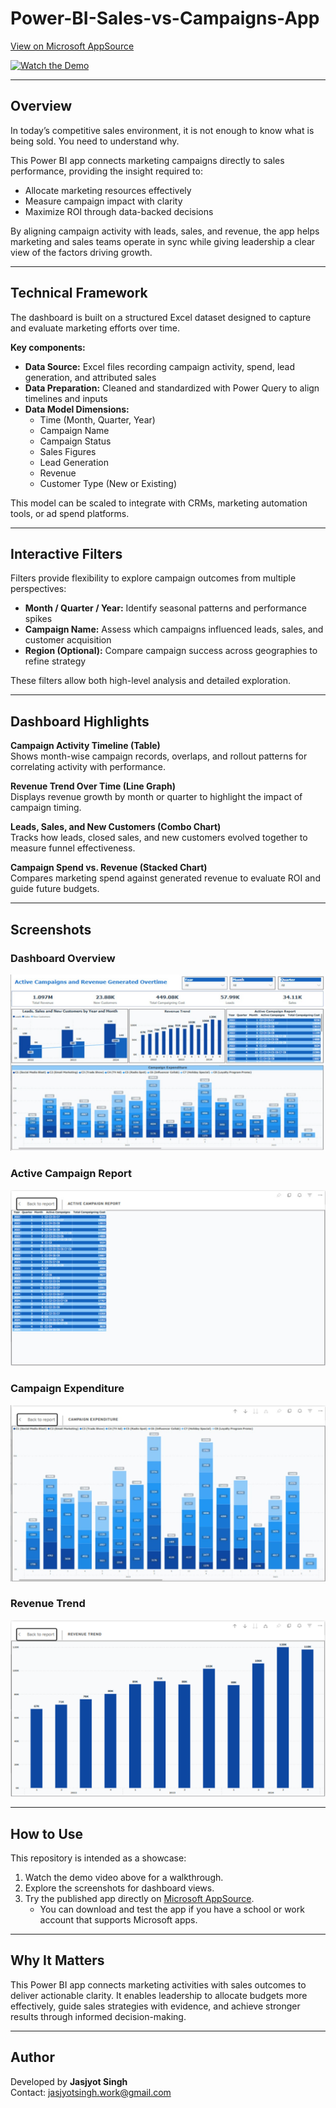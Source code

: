 # Power-BI-Sales-vs-Campaigns-App  

[View on Microsoft AppSource](https://appsource.microsoft.com/en-us/product/power-bi/dhyeyconsultingservicespvtltd1584430919382.sales-vs-campaigns-app?tab=Overview)  

[![Watch the Demo](https://img.youtube.com/vi/Z78a3rHhR68/0.jpg)](https://youtu.be/Z78a3rHhR68?si=wlpmygGkydYAARG6)  

---

## Overview  

In today’s competitive sales environment, it is not enough to know what is being sold. You need to understand why.  

This Power BI app connects marketing campaigns directly to sales performance, providing the insight required to:  
- Allocate marketing resources effectively  
- Measure campaign impact with clarity  
- Maximize ROI through data-backed decisions  

By aligning campaign activity with leads, sales, and revenue, the app helps marketing and sales teams operate in sync while giving leadership a clear view of the factors driving growth.  

---

## Technical Framework  

The dashboard is built on a structured Excel dataset designed to capture and evaluate marketing efforts over time.  

**Key components:**  
- **Data Source:** Excel files recording campaign activity, spend, lead generation, and attributed sales  
- **Data Preparation:** Cleaned and standardized with Power Query to align timelines and inputs  
- **Data Model Dimensions:**  
  - Time (Month, Quarter, Year)  
  - Campaign Name  
  - Campaign Status  
  - Sales Figures  
  - Lead Generation  
  - Revenue  
  - Customer Type (New or Existing)  

This model can be scaled to integrate with CRMs, marketing automation tools, or ad spend platforms.  

---

## Interactive Filters  

Filters provide flexibility to explore campaign outcomes from multiple perspectives:  
- **Month / Quarter / Year:** Identify seasonal patterns and performance spikes  
- **Campaign Name:** Assess which campaigns influenced leads, sales, and customer acquisition  
- **Region (Optional):** Compare campaign success across geographies to refine strategy  

These filters allow both high-level analysis and detailed exploration.  

---

## Dashboard Highlights  

**Campaign Activity Timeline (Table)**  
Shows month-wise campaign records, overlaps, and rollout patterns for correlating activity with performance.  

**Revenue Trend Over Time (Line Graph)**  
Displays revenue growth by month or quarter to highlight the impact of campaign timing.  

**Leads, Sales, and New Customers (Combo Chart)**  
Tracks how leads, closed sales, and new customers evolved together to measure funnel effectiveness.  

**Campaign Spend vs. Revenue (Stacked Chart)**  
Compares marketing spend against generated revenue to evaluate ROI and guide future budgets.  

---

## Screenshots  

### Dashboard Overview  
![Dashboard Overview](https://github.com/SuperfiedStudd/Power-BI-Sales-vs-Campaigns-App/blob/main/docs/dashboard_overview.png?raw=true)  

### Active Campaign Report  
![Deals](https://github.com/SuperfiedStudd/Power-BI-Sales-vs-Campaigns-App/blob/main/docs/active_campaign_report.png?raw=true)  

### Campaign Expenditure
![Activity vs Revenue](https://github.com/SuperfiedStudd/Power-BI-Sales-vs-Campaigns-App/blob/main/docs/campaign_expenditure.png?raw=true)  

### Revenue Trend
![Activity vs Revenue](https://github.com/SuperfiedStudd/Power-BI-Sales-vs-Campaigns-App/blob/main/docs/revenue_trend.png?raw=true)  


---

## How to Use  

This repository is intended as a showcase:  
1. Watch the demo video above for a walkthrough.  
2. Explore the screenshots for dashboard views.  
3. Try the published app directly on [Microsoft AppSource](https://appsource.microsoft.com/en-us/product/power-bi/dhyeyconsultingservicespvtltd1584430919382.sales-vs-campaigns-app?tab=Overview).  
   - You can download and test the app if you have a school or work account that supports Microsoft apps.  

---

## Why It Matters  

This Power BI app connects marketing activities with sales outcomes to deliver actionable clarity. It enables leadership to allocate budgets more effectively, guide sales strategies with evidence, and achieve stronger results through informed decision-making.  

---

## Author  

Developed by **Jasjyot Singh**  
Contact: jasjyotsingh.work@gmail.com  
